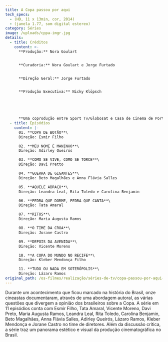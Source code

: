 ```yaml
---
title: A Copa passou por aqui
tech_specs:
  - (HD, 11 x 13min, cor, 2014)
  - (janela 1.77, som digital estereo)
category: Séries
image: /uploads/cppa-imgr.jpg
details:
  - title: Créditos
    content: >-
      **Produção:** Nora Goulart


      **Curadoria:** Nora Goulart e Jorge Furtado


      **Direção Geral:** Jorge Furtado


      **Produção Executiva:** Nicky Klöpsch


       


      **Uma coprodução entre Sport Tv/Globosat e Casa de Cinema de Porto Alegre.**
  - title: Episódios
    content: |-
      01. **COPA DE BOTÃO**\
      Direção: Esmir Filho

      02. **MEU NOME É MANINHO**\
      Direção: Adirley Queirós

      03. **COMO SE VIVE, COMO SE TORCE**\
      Direção: Davi Pretto

      04. **GUERRA DE GIGANTES**\
      Direção: Beto Magalhães e Anna Flávia Salles

      05. **AQUELE ABRAÇO**\
      Direção: Leandra Leal, Rita Toledo e Carolina Benjamin

      06. **PEDRA QUE DORME, PEDRA QUE CANTA**\
      Direção: Tata Amaral

      07. **RITOS**\
      Direção: Maria Augusta Ramos

      08. **O TIME DA CROA**\
      Direção: Jorane Castro

      09. **DEPOIS DA AVENIDA**\
      Direção: Vicente Moreno

      10. **A COPA DO MUNDO NO RECIFE**\
      Direção: Kleber Mendonça Filho

      11. **TUDO OU NADA EM SOTERÓPOLIS**\
      Direção: Lázaro Ramos
original_path: /os-filmes/realização/séries-de-tv/copa-passou-por-aqui-0
---
```

Durante um acontecimento que ficou marcado na história do Brasil, onze cineastas documentaram, através de uma abordagem autoral, as várias questões que divergem a opinião dos brasileiros sobre a Copa. A série em 11 episódios conta com Esmir Filho, Tata Amaral, Vicente Moreno, Davi Preto, Maria Augusta Ramos, Leandra Leal, Rita Toledo, Carolina Benjamin, Beto Magalhães, Anna Flávia Salles, Adirley Queirós, Lázaro Ramos, Kleber Mendonça e Jorane Castro no time de diretores. Além da discussão crítica, a série traz um panorama estético e visual da produção cinematográfica no Brasil.